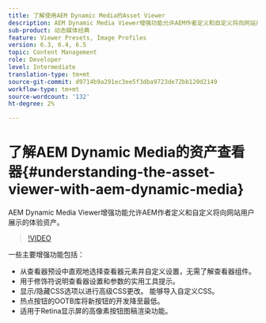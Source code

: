 ```yaml
---
title: 了解使用AEM Dynamic Media的Asset Viewer
description: AEM Dynamic Media Viewer增强功能允许AEM作者定义和自定义将向网站用户展示的体验资产。
sub-product: 动态媒体经典
feature: Viewer Presets, Image Profiles
version: 6.3, 6.4, 6.5
topic: Content Management
role: Developer
level: Intermediate
translation-type: tm+mt
source-git-commit: d9714b9a291ec3ee5f3dba9723de72bb120d2149
workflow-type: tm+mt
source-wordcount: '132'
ht-degree: 2%

---
```



# 了解AEM Dynamic Media的资产查看器{#understanding-the-asset-viewer-with-aem-dynamic-media}

AEM Dynamic Media Viewer增强功能允许AEM作者定义和自定义将向网站用户展示的体验资产。

>[!VIDEO](https://video.tv.adobe.com/v/17783/?quality=9&learn=on)

一些主要增强功能包括：

* 从查看器预设中直观地选择查看器元素并自定义设置，无需了解查看器组件。
* 用于修饰符说明查看器设置和参数的实用工具提示。
* 显示/隐藏CSS选项以进行高级CSS更改。 能够导入自定义CSS。
* 热点按钮的OOTB库将新按钮的开发降至最低。
* 适用于Retina显示屏的高像素按钮图稿渲染功能。